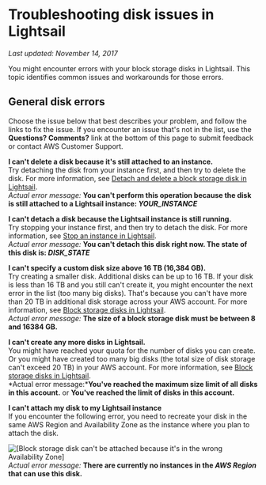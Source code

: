 # Troubleshooting disk issues in Lightsail<a name="troubleshooting-block-storage-disk-issues"></a>

 *Last updated: November 14, 2017* 

You might encounter errors with your block storage disks in Lightsail\. This topic identifies common issues and workarounds for those errors\.

## General disk errors<a name="general-disk-errors"></a>

Choose the issue below that best describes your problem, and follow the links to fix the issue\. If you encounter an issue that's not in the list, use the **Questions? Comments?** link at the bottom of this page to submit feedback or contact AWS Customer Support\.

**I can't delete a disk because it's still attached to an instance\.**  
Try detaching the disk from your instance first, and then try to delete the disk\. For more information, see [Detach and delete a block storage disk in Lightsail](detach-and-delete-block-storage-disks.md)\.  
 *Actual error message:* **You can't perform this operation because the disk is still attached to a Lightsail instance: *YOUR\_INSTANCE*** 

**I can't detach a disk because the Lightsail instance is still running\.**  
Try stopping your instance first, and then try to detach the disk\. For more information, see [Stop an instance in Lightsail](lightsail-how-to-start-stop-or-restart-your-instance-virtual-private-server.md)\.  
 *Actual error message:* **You can't detach this disk right now\. The state of this disk is: *DISK\_STATE*** 

**I can't specify a custom disk size above 16 TB \(16,384 GB\)\.**  
Try creating a smaller disk\. Additional disks can be up to 16 TB\. If your disk is less than 16 TB and you still can't create it, you might encounter the next error in the list \(too many big disks\)\. That's because you can't have more than 20 TB in additional disk storage across your AWS account\. For more information, see [Block storage disks in Lightsail](elastic-block-storage-and-ssd-disks-in-amazon-lightsail.md)\.  
 *Actual error message:* **The size of a block storage disk must be between 8 and 16384 GB\.** 

**I can't create any more disks in Lightsail\.**  
You might have reached your quota for the number of disks you can create\. Or you might have created too many big disks \(the total size of disk storage can't exceed 20 TB\) in your AWS account\. For more information, see [Block storage disks in Lightsail](elastic-block-storage-and-ssd-disks-in-amazon-lightsail.md)\.  
*Actual error message:***You've reached the maximum size limit of all disks in this account\.** or **You've reached the limit of disks in this account\.**

**I can't attach my disk to my Lightsail instance**  
If you encounter the following error, you need to recreate your disk in the same AWS Region and Availability Zone as the instance where you plan to attach the disk\.  

![\[Block storage disk can't be attached because it's in the wrong Availability Zone\]](https://d9yljz1nd5001.cloudfront.net/en_us/2f596334045058acdba2fdcc5e035cef/images/block-storage-disk-in-different-zone-than-lightsail-instance.png)
 *Actual error message:* **There are currently no instances in the *AWS Region* that can use this disk\.** 
